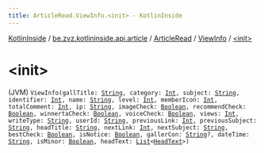```yaml
---
title: ArticleRead.ViewInfo.<init> - KotlinInside
---
```


[KotlinInside](../../../index.html) / [be.zvz.kotlininside.api.article](../../index.html) / [ArticleRead](../index.html) / [ViewInfo](index.html) / [&lt;init&gt;](./-init-.html)

# &lt;init&gt;

(JVM) `ViewInfo(gallTitle: `[`String`](https://kotlinlang.org/api/latest/jvm/stdlib/kotlin/-string/index.html)`, category: `[`Int`](https://kotlinlang.org/api/latest/jvm/stdlib/kotlin/-int/index.html)`, subject: `[`String`](https://kotlinlang.org/api/latest/jvm/stdlib/kotlin/-string/index.html)`, identifier: `[`Int`](https://kotlinlang.org/api/latest/jvm/stdlib/kotlin/-int/index.html)`, name: `[`String`](https://kotlinlang.org/api/latest/jvm/stdlib/kotlin/-string/index.html)`, level: `[`Int`](https://kotlinlang.org/api/latest/jvm/stdlib/kotlin/-int/index.html)`, memberIcon: `[`Int`](https://kotlinlang.org/api/latest/jvm/stdlib/kotlin/-int/index.html)`, totalComment: `[`Int`](https://kotlinlang.org/api/latest/jvm/stdlib/kotlin/-int/index.html)`, ip: `[`String`](https://kotlinlang.org/api/latest/jvm/stdlib/kotlin/-string/index.html)`, imageCheck: `[`Boolean`](https://kotlinlang.org/api/latest/jvm/stdlib/kotlin/-boolean/index.html)`, recommendCheck: `[`Boolean`](https://kotlinlang.org/api/latest/jvm/stdlib/kotlin/-boolean/index.html)`, winnertaCheck: `[`Boolean`](https://kotlinlang.org/api/latest/jvm/stdlib/kotlin/-boolean/index.html)`, voiceCheck: `[`Boolean`](https://kotlinlang.org/api/latest/jvm/stdlib/kotlin/-boolean/index.html)`, views: `[`Int`](https://kotlinlang.org/api/latest/jvm/stdlib/kotlin/-int/index.html)`, writeType: `[`String`](https://kotlinlang.org/api/latest/jvm/stdlib/kotlin/-string/index.html)`, userId: `[`String`](https://kotlinlang.org/api/latest/jvm/stdlib/kotlin/-string/index.html)`, previousLink: `[`Int`](https://kotlinlang.org/api/latest/jvm/stdlib/kotlin/-int/index.html)`, previousSubject: `[`String`](https://kotlinlang.org/api/latest/jvm/stdlib/kotlin/-string/index.html)`, headTitle: `[`String`](https://kotlinlang.org/api/latest/jvm/stdlib/kotlin/-string/index.html)`, nextLink: `[`Int`](https://kotlinlang.org/api/latest/jvm/stdlib/kotlin/-int/index.html)`, nextSubject: `[`String`](https://kotlinlang.org/api/latest/jvm/stdlib/kotlin/-string/index.html)`, bestCheck: `[`Boolean`](https://kotlinlang.org/api/latest/jvm/stdlib/kotlin/-boolean/index.html)`, isNotice: `[`Boolean`](https://kotlinlang.org/api/latest/jvm/stdlib/kotlin/-boolean/index.html)`, gallerCon: `[`String`](https://kotlinlang.org/api/latest/jvm/stdlib/kotlin/-string/index.html)`?, dateTime: `[`String`](https://kotlinlang.org/api/latest/jvm/stdlib/kotlin/-string/index.html)`, isMinor: `[`Boolean`](https://kotlinlang.org/api/latest/jvm/stdlib/kotlin/-boolean/index.html)`, headText: `[`List`](https://kotlinlang.org/api/latest/jvm/stdlib/kotlin.collections/-list/index.html)`<`[`HeadText`](../../../be.zvz.kotlininside.api.type/-head-text/index.html)`>)`